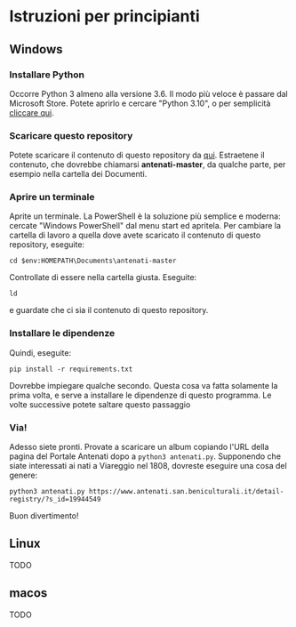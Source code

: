 # Istruzioni per principianti

## Windows
### Installare Python
Occorre Python 3 almeno alla versione 3.6. Il modo più veloce è passare dal Microsoft Store. Potete aprirlo e cercare "Python 3.10", o per semplicità [cliccare qui](https://www.microsoft.com/it-it/p/python-310/9pjpw5ldxlz5).

### Scaricare questo repository
Potete scaricare il contenuto di questo repository da [qui](https://github.com/gcerretani/antenati/archive/refs/heads/master.zip). Estraetene il contenuto, che dovrebbe chiamarsi **antenati-master**, da qualche parte, per esempio nella cartella dei Documenti.

### Aprire un terminale
Aprite un terminale. La PowerShell è la soluzione più semplice e moderna: cercate "Windows PowerShell" dal menu start ed apritela. Per cambiare la cartella di lavoro a quella dove avete scaricato il contenuto di questo repository, eseguite:

    cd $env:HOMEPATH\Documents\antenati-master

Controllate di essere nella cartella giusta. Eseguite:

    ld

e guardate che ci sia il contenuto di questo repository.

### Installare le dipendenze
Quindi, eseguite:

    pip install -r requirements.txt

Dovrebbe impiegare qualche secondo. Questa cosa va fatta solamente la prima volta, e serve a installare le dipendenze di questo programma. Le volte successive potete saltare questo passaggio

### Via!
Adesso siete pronti. Provate a scaricare un album copiando l'URL della pagina del Portale Antenati dopo a `python3 antenati.py`. Supponendo che siate interessati ai nati a Viareggio nel 1808, dovreste eseguire una cosa del genere:

    python3 antenati.py https://www.antenati.san.beniculturali.it/detail-registry/?s_id=19944549

Buon divertimento!

## Linux
TODO

## macos
TODO